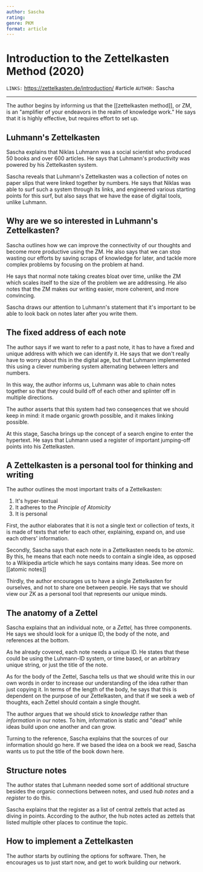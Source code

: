 ```yaml
---
author: Sascha
rating:
genre: PKM
format: article
---
```

# Introduction to the Zettelkasten Method (2020)
`LINKS:` https://zettelkasten.de/introduction/
#article 
`AUTHOR:` Sascha

---
The author begins by informing us that the [[zettelkasten method]], or ZM, is an "amplifier of your endeavors in the realm of knowledge work." He says that it is highly effective, but requires effort to set up.

## Luhmann's Zettelkasten
Sascha explains that Niklas Luhmann was a social scientist who produced 50 books and over 600 articles. He says that Luhmann's productivity was powered by his Zettelkasten system. 

Sascha reveals that Luhmann's Zettelkasten was a collection of notes on paper slips that were linked together by numbers. He says that Niklas was able to surf such a system through its links, and engineered various starting points for this surf, but also says that we have the ease of digital tools, unlike Luhmann. 

## Why are we so interested in Luhmann's Zettelkasten?
Sascha outlines how we can improve the connectivity of our thoughts and become more productive using the ZM. He also says that we can stop wasting our efforts by saving scraps of knowledge for later, and tackle more complex problems by focusing on the problem at hand. 

He says that normal note taking creates bloat over time, unlike the ZM which scales itself to the size of the problem we are addressing. He also notes that the ZM makes our writing easier, more coherent, and more convincing. 

Sascha draws our attention to Luhmann's statement that it's important to be able to look back on notes later after you write them.

## The fixed address of each note
The author says if we want to refer to a past note, it has to have a fixed and unique address with which we can identify it. He says that we don't really have to worry about this in the digital age, but that Luhmann implemented this using a clever numbering system alternating between letters and numbers. 

In this way, the author informs us, Luhmann was able to chain notes together so that they could build off of each other and splinter off in multiple directions. 

The author asserts that this system had two conseqences that we should keep in mind: it made organic growth possible, and it makes linking possible. 

At this stage, Sascha brings up the concept of a search engine to enter the hypertext. He says that Luhmann used a register of important jumping-off points into his Zettelkasten. 

## A Zettelkasten is a personal tool for thinking and writing
The author outlines the most important traits of a Zettelkasten:
1. It's hyper-textual
2. It adheres to the *Principle of Atomicity*
3. It is personal

First, the author elaborates that it is not a single text or collection of texts, it is made of texts that refer to each other, explaining, expand on, and use each others' information.

Secondly, Sascha says that each note in a Zettelkasten needs to be *atomic.* By this, he means that each note needs to contain a single idea, as opposed to a Wikipedia article which he says contains many ideas. See more on [[atomic notes]]

Thirdly, the author encourages us to have a single Zettelkasten for ourselves, and not to share one between people. He says that we should view our ZK as a personal tool that represents our unique minds. 

## The anatomy of a Zettel
Sascha explains that an individual note, or a *Zettel,* has three components. He says we should look for a unique ID, the body of the note, and references at the bottom.

As he already covered, each note needs a unique ID. He states that these could be using the Luhmann-ID system, or time based, or an arbitrary unique string, or just the title of the note. 

As for the body of the Zettel, Sascha tells us that we should write this in our own words in order to increase our understanding of the idea rather than just copying it. In terms of the length of the body, he says that this is dependent on the purpose of our Zettelkasten, and that if we seek a web of thoughts, each Zettel should contain a single thought. 

The author argues that we should stick to *knowledge* rather than *information* in our notes. To him, information is static and "dead" while ideas build upon one another and can grow. 

Turning to the reference, Sascha explains that the sources of our information should go here. If we based the idea on a book we read, Sascha wants us to put the title of the book down here. 

## Structure notes
The author states that Luhmann needed some sort of additional structure besides the organic connections between notes, and used *hub notes* and a *register* to do this.

Sascha explains that the register as a list of central zettels that acted as diving in points. According to the author, the hub notes acted as zettels that listed multiple other places to continue the topic. 

## How to implement a Zettelkasten
The author starts by outlining the options for software. Then, he encourages us to just start now, and get to work building our network. 